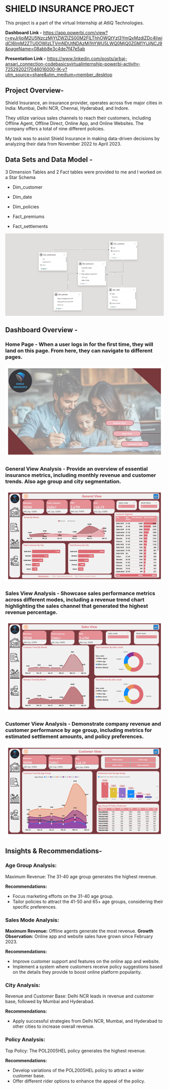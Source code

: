 # SHIELD INSURANCE PROJECT

This project is a part of the virtual Internship at AtliQ Technologies.

**Dashboard Link -**  https://app.powerbi.com/view?r=eyJrIjoiM2U5NzczMjYtZWZlZS00M2FlLThhOWQtYzI3YmQxMzdiZDc4IiwidCI6ImM2ZTU0OWIzLTVmNDUtNDAzMi1hYWU5LWQ0MjQ0ZGM1YjJjNCJ9&pageName=08abb8e3c4de7f47e5ab

**Presentation Link -**  https://www.linkedin.com/posts/arbaj-ansari_connection-codebasicsvirtualinternship-powerbi-activity-7252920217046016000-IK-v?utm_source=share&utm_medium=member_desktop

## Project Overview-

Shield Insurance, an insurance provider, operates across five major cities in India: Mumbai, Delhi NCR, Chennai, Hyderabad, and Indore. 

They utilize various sales channels to reach their customers, including Offline Agent, Offline Direct, Online App, and Online Websites. The company offers a total of nine different policies. 

My task was to assist Shield Insurance in making data-driven decisions by analyzing their data from November 2022 to April 2023.

## Data Sets and Data Model - 

3 Dimension Tables and 2 Fact tables were provided to me and I worked on a Star Schema 

* Dim_customer
* Dim_date
* Dim_policies

* Fact_premiums
* Fact_settlements




![Shiled Insurance Data Model](https://github.com/Arbu7841/Shield-Insurance/blob/main/Data%20Model.png)


## Dashboard Overview - 

### **Home Page -** When a user logs in for the first time, they will land on this page. From here, they can navigate to different pages.

![home page](https://github.com/Arbu7841/Shield-Insurance/blob/main/Home%20Page.jpg)



### **General View Analysis -** Provide an overview of essential insurance metrics, including monthly revenue and customer trends. Also age group and city segmentation.

![General view Analysis](https://github.com/Arbu7841/Shield-Insurance/blob/main/General%20View.jpg)



### **Sales View Analysis -** Showcase sales performance metrics across different modes, including a revenue trend chart highlighting the sales channel that generated the highest revenue percentage.


![sales view analysis](https://github.com/Arbu7841/Shield-Insurance/blob/main/Sales%20View.jpg)



### **Customer View Analysis -** Demonstrate company revenue and customer performance by age group, including metrics for estimated settlement amounts, and policy preferences.


![customer view analysis](https://github.com/Arbu7841/Shield-Insurance/blob/main/Customer%20View.jpg)



## Insights & Recommendations-

### Age Group Analysis:

Maximum Revenue: The 31-40 age group generates the highest revenue.

**Recommendations:**

* Focus marketing efforts on the 31-40 age group.
* Tailor policies to attract the 41-50 and 65+ age groups, considering their specific preferences.

### Sales Mode Analysis:

**Maximum Revenue:** Offline agents generate the most revenue.
**Growth Observation:** Online app and website sales have grown since February 2023.

**Recommendations:**

* Improve customer support and features on the online app and website.
* Implement a system where customers receive policy suggestions based on the details they provide to boost online platform popularity.

### City Analysis:

Revenue and Customer Base: Delhi NCR leads in revenue and customer base, followed by Mumbai and Hyderabad.

**Recommendations:**

* Apply successful strategies from Delhi NCR, Mumbai, and Hyderabad to other cities to increase overall revenue.


### Policy Analysis:

Top Policy: The POL2005HEL policy generates the highest revenue.

**Recommendations:**
* Develop variations of the POL2005HEL policy to attract a wider customer base.
* Offer different rider options to enhance the appeal of the policy.
